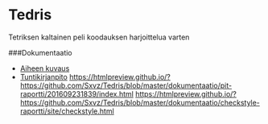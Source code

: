 # Tedris
Tetriksen kaltainen peli koodauksen harjoittelua varten

###Dokumentaatio
- [Aiheen kuvaus](dokumentaatio/aiheenKuvausJaRakenne.md)
- [Tuntikirjanpito](dokumentaatio/tuntikirjanpito.md)
https://htmlpreview.github.io/?https://github.com/Sxvz/Tedris/blob/master/dokumentaatio/pit-raportti/201609231839/index.html
https://htmlpreview.github.io/?https://github.com/Sxvz/Tedris/blob/master/dokumentaatio/checkstyle-raportti/site/checkstyle.html
